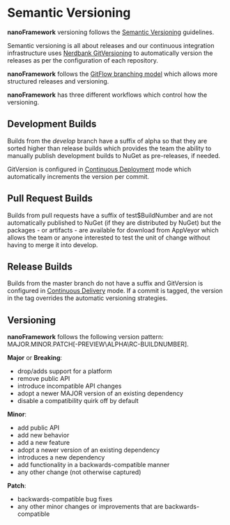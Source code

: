 # Semantic Versioning

**nanoFramework** versioning follows the [Semantic Versioning](http://semver.org/) guidelines.

Semantic versioning is all about releases and our continuous integration infrastructure uses [Nerdbank GitVersioning](https://github.com/AArnott/Nerdbank.GitVersioning) to automatically version the releases as per the configuration of each repository.

**nanoFramework** follows the [GitFlow branching model](http://nvie.com/posts/a-successful-git-branching-model/) which allows more structured releases and versioning.

**nanoFramework** has three different workflows which control how the versioning.

## Development Builds

Builds from the *develop* branch have a suffix of alpha so that they are sorted higher than release builds which provides the team the ability to manually publish development builds to NuGet as pre-releases, if needed.

GitVersion is configured in [Continuous Deployment](http://gitversion.readthedocs.io/en/stable/reference/continuous-deployment/) mode which automatically increments the version per commit.

## Pull Request Builds

Builds from pull requests have a suffix of test$BuildNumber and are not automatically published to NuGet (if they are distributed by NuGet) but the packages - or artifacts - are available for download from AppVeyor which allows the team or anyone interested to test the unit of change without having to merge it into develop.

## Release Builds

Builds from the master branch do not have a suffix and GitVersion is configured in [Continuous Delivery](http://gitversion.readthedocs.io/en/stable/reference/continuous-delivery/) mode. If a commit is tagged, the version in the tag overrides the automatic versioning strategies.

## Versioning

**nanoFramework** follows the following version pattern: MAJOR.MINOR.PATCH[-PREVIEW\ALPHA\RC-BUILDNUMBER].

**Major** or **Breaking**:

* drop/adds support for a platform
* remove public API
* introduce incompatible API changes
* adopt a newer MAJOR version of an existing dependency
* disable a compatibility quirk off by default

**Minor**:

* add public API
* add new behavior
* add a new feature
* adopt a newer version of an existing dependency
* introduces a new dependency
* add functionality in a backwards-compatible manner
* any other change (not otherwise captured)

**Patch**:

* backwards-compatible bug fixes
* any other minor changes or improvements that are backwards-compatible
